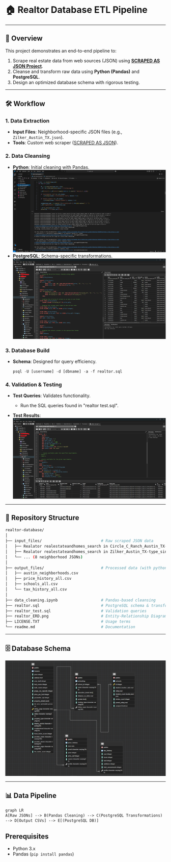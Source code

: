 # 🏠 Realtor Database ETL Pipeline  

---

## 📌 **Overview**  
This project demonstrates an end-to-end pipeline to:  
1. Scrape real estate data from web sources (JSON) using **[SCRAPED AS JSON Project](https://github.com/yourusername/scraped-as-json)**.  
2. Cleanse and transform raw data using **Python (Pandas)** and **PostgreSQL**.  
3. Design an optimized database schema with rigorous testing.  

---

## 🛠️ **Workflow**  
### 1. **Data Extraction**  
- **Input Files**: Neighborhood-specific JSON files (e.g., `Zilker_Austin_TX.json`).  
- **Tools**: Custom web scraper ([SCRAPED AS JSON](https://github.com/...)).  

### 2. **Data Cleansing**  
- **Python**: Initial cleaning with Pandas.  
  ![Python Cleaning](Python_cleaing.png)  
- **PostgreSQL**: Schema-specific transformations.  
  ![SQL Cleaning](SQL_cleaning.png)  

### 3. **Database Build**  
- **Schema**: Designed for query efficiency.  
  ```sql  
  psql -U [username] -d [dbname] -a -f realtor.sql  
  ```  

### 4. **Validation & Testing**  
- **Test Queries**: Validates functionality.  
    - Run the SQL queries found in "realtor test.sql". 
    
- **Test Results**:  
  ![DB Testing](DB_testing.png)  

---

## 📂 **Repository Structure**  
```bash  
realtor-database/  
│  
├── input_files/                          # Raw scraped JSON data  
│   ├── Realator realestateandhomes_search in Circle_C_Ranch_Austin_TX-type_single_family_home at 2023-01-27 20.49.37.json  
│   ├── Realator realestateandhomes_search in Zilker_Austin_TX-type_single_family_home at 2023-01-27 19.57.47.json  
│   └── ... (8 neighborhood JSONs)  
│  
├── output_files/                         # Processed data (with python)  
│   ├── austin_neighborhoods.csv  
│   ├── price_history_all.csv  
│   ├── schools_all.csv  
│   └── tax_history_all.csv  
│  
├── data_cleaning.ipynb                   # Pandas-based cleansing  
├── realtor.sql                           # PostgreSQL schema & transformations  
├── realtor_test.sql                      # Validation queries  
├── realtor_ERD.png                       # Entity-Relationship Diagram  
├── LICENSE.TXT                           # Usage terms  
└── readme.md                             # Documentation  
```  

---

## 🗄️ **Database Schema**  
![ER Diagram](realtor_ERD.png)  

---

## 📊 **Data Pipeline**  
```mermaid  
graph LR  
A[Raw JSONs] --> B(Pandas Cleaning) --> C(PostgreSQL Transformations) --> D[Output CSVs] --> E[(PostgreSQL DB)]  
```  
## Prerequisites
- Python 3.x
- Pandas (`pip install pandas`)
